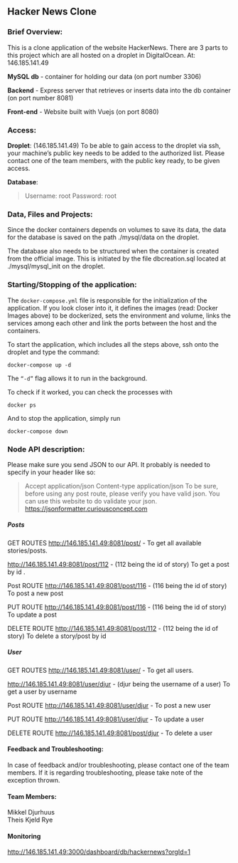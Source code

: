 **Hacker News Clone**
---------------------------

### **Brief Overview:**
This is a clone application of the website HackerNews. There are 3 parts to this project which are all hosted on a droplet in DigitalOcean. At: 146.185.141.49

**MySQL db** - container for holding our data (on port number 3306)

**Backend** - Express server that retrieves or inserts data into the db container (on port number 8081)

**Front-end** - Website built with Vuejs (on port 8080)

### **Access:**
**Droplet**: (146.185.141.49)
To be able to gain access to the droplet via ssh, your machine’s public key needs to be added to the authorized list. Please contact one of the team members, with the public key ready, to be given access.

**Database**:
> Username: root
> Password: root

### **Data, Files and Projects**:
Since the docker containers depends on volumes to save its data, the data for the database is saved on the path ./mysql/data on the droplet.

The database also needs to be structured when the container is created from the official image. This is initiated by the file dbcreation.sql located at ./mysql/mysql_init on the droplet.

### **Starting/Stopping of the application**:
The `docker-compose.yml` file is responsible for the initialization of the application. If you look closer into it, it defines the images (read: Docker Images above) to be dockerized, sets the environment and volume, links the services among each other and link the ports between the host and the containers.

To start the application, which includes all the steps above, ssh onto the droplet and type the command: 

 `docker-compose up -d`

  The `“-d”` flag allows it to run in the background.

To check if it worked, you can check the processes with 

 `docker ps`
 
And to stop the application, simply run 

 `docker-compose down`

### **Node API description**:
Please make sure you send JSON to our API. It probably is needed to specify in your header like so:
> Accept   application/json 
> Content-type application/json
To be sure, before using any post route, please verify you have valid json. You can use this website to do validate your json. 
https://jsonformatter.curiousconcept.com
##### Posts

GET ROUTES
http://146.185.141.49:8081/post/ - To get all available stories/posts.


http://146.185.141.49:8081/post/112 - (112 being the id of story) To get a post by id .

Post ROUTE
http://146.185.141.49:8081/post/116 - (116 being the id of story) To post a new post

PUT ROUTE
http://146.185.141.49:8081/post/116 - (116 being the id of story) To update a post

DELETE ROUTE
http://146.185.141.49:8081/post/112 - (112 being the id of story) To delete a story/post by id

##### User

GET ROUTES
http://146.185.141.49:8081/user/ - To get all users.

http://146.185.141.49:8081/user/djur - (djur being the username of a user) To get a user by username

Post ROUTE
http://146.185.141.49:8081/user/djur - To post a new user

PUT ROUTE
http://146.185.141.49:8081/user/djur - To update a user

DELETE ROUTE
http://146.185.141.49:8081/post/djur - To delete a user


#### **Feedback and Troubleshooting**:
In case of feedback and/or troubleshooting, please contact one of the team members. If it is regarding troubleshooting, please take note of the exception thrown.

#### **Team Members**:
Mikkel Djurhuus   
Theis Kjeld Rye

#### **Monitoring**
http://146.185.141.49:3000/dashboard/db/hackernews?orgId=1
